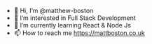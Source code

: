 - 👋 Hi, I’m @matthew-boston
- 👀 I’m interested in Full Stack Development
- 🌱 I’m currently learning React & Node Js
- 📫 How to reach me https://mattboston.co.uk

<!---
matthew-boston/matthew-boston is a ✨ special ✨ repository because its `README.md` (this file) appears on your GitHub profile.
You can click the Preview link to take a look at your changes.
--->
